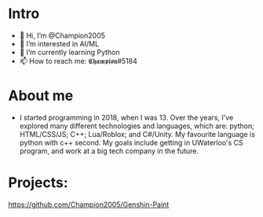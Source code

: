 # Intro
- 👋 Hi, I’m @Champion2005
- 👀 I’m interested in AI/ML
- 🌱 I’m currently learning Python
- 📫 How to reach me: 𝕮𝖍𝖆𝖒𝖕𝖎𝖔𝖓#5184

# About me 
- I started programming in 2018, when I was 13. Over the years, I've explored many different technologies and languages, which are: python; HTML/CSS/JS; C++; Lua/Roblox; and C#/Unity. My favourite language is python with c++ second. My goals include getting in UWaterloo's CS program, and work at a big tech company in the future.
<!---
Champion2005/Champion2005 is a ✨ special ✨ repository because its `README.md` (this file) appears on your GitHub profile.
You can click the Preview link to take a look at your changes.
--->
# Projects:
https://github.com/Champion2005/Genshin-Paint
